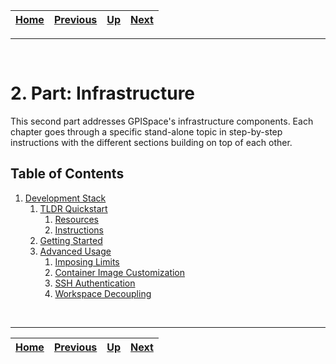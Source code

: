| [Home](../../index.md) | [Previous](../../index.md) | [Up](../../index.md) | [Next](chapters/1/devstack.md) |
| :-: | :-: | :-: | :-: |

---

<br/>

# 2. Part: Infrastructure

This second part addresses GPISpace's infrastructure components.
Each chapter goes through a specific stand-alone topic in step-by-step instructions with the different sections building on top of each other.

## Table of Contents

1. [Development Stack](chapters/1/devstack.md)
   1. [TLDR Quickstart](chapters/1/sections/1_tldr-quickstart.md)
      1. [Resources](chapters/1/sections/1_tldr-quickstart.md#resources)
      2. [Instructions](chapters/1/sections/1_tldr-quickstart.md#instructions)
   2. [Getting Started](chapters/1/sections/2_getting-started.md)
   3. [Advanced Usage](chapters/1/sections/3_advanced-usage.md)
      1. [Imposing Limits](chapters/1/sections/3_advanced-usage.md#imposing-limits)
      2. [Container Image Customization](chapters/1/sections/3_advanced-usage.md#container-image-customization)
      3. [SSH Authentication](chapters/1/sections/3_advanced-usage.md#ssh-authentication)
      4. [Workspace Decoupling](chapters/1/sections/3_advanced-usage.md#workspace-decoupling)

<br/>

---

| [Home](../../index.md) | [Previous](../../index.md) | [Up](../../index.md) | [Next](chapters/1/devstack.md) |
| :-: | :-: | :-: | :-: |
